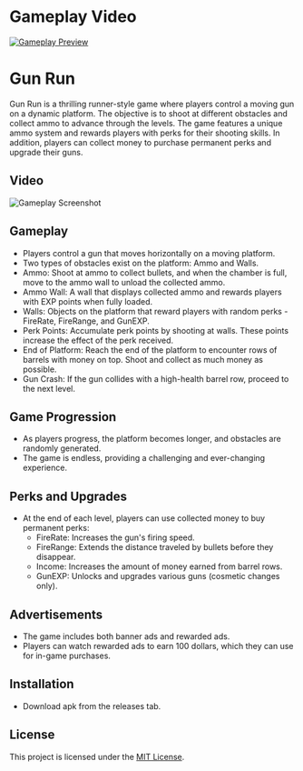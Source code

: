 # Gameplay Video
[![Gameplay Preview](https://img.youtube.com/vi/EbHNhdFMDQ8/0.jpg)](https://www.youtube.com/watch?v=EbHNhdFMDQ8)


# Gun Run

Gun Run is a thrilling runner-style game where players control a moving gun on a dynamic platform. The objective is to shoot at different obstacles and collect ammo to advance through the levels. The game features a unique ammo system and rewards players with perks for their shooting skills. In addition, players can collect money to purchase permanent perks and upgrade their guns.

## Video

<img src="media/play.gif" alt="Gameplay Screenshot">

## Gameplay

- Players control a gun that moves horizontally on a moving platform.
- Two types of obstacles exist on the platform: Ammo and Walls.
- Ammo: Shoot at ammo to collect bullets, and when the chamber is full, move to the ammo wall to unload the collected ammo.
- Ammo Wall: A wall that displays collected ammo and rewards players with EXP points when fully loaded.
- Walls: Objects on the platform that reward players with random perks - FireRate, FireRange, and GunEXP.
- Perk Points: Accumulate perk points by shooting at walls. These points increase the effect of the perk received.
- End of Platform: Reach the end of the platform to encounter rows of barrels with money on top. Shoot and collect as much money as possible.
- Gun Crash: If the gun collides with a high-health barrel row, proceed to the next level.

## Game Progression

- As players progress, the platform becomes longer, and obstacles are randomly generated.
- The game is endless, providing a challenging and ever-changing experience.

## Perks and Upgrades

- At the end of each level, players can use collected money to buy permanent perks:
  - FireRate: Increases the gun's firing speed.
  - FireRange: Extends the distance traveled by bullets before they disappear.
  - Income: Increases the amount of money earned from barrel rows.
  - GunEXP: Unlocks and upgrades various guns (cosmetic changes only).

## Advertisements

- The game includes both banner ads and rewarded ads.
- Players can watch rewarded ads to earn 100 dollars, which they can use for in-game purchases.

## Installation

- Download apk from the releases tab.

## License

This project is licensed under the [MIT License](LICENSE).



